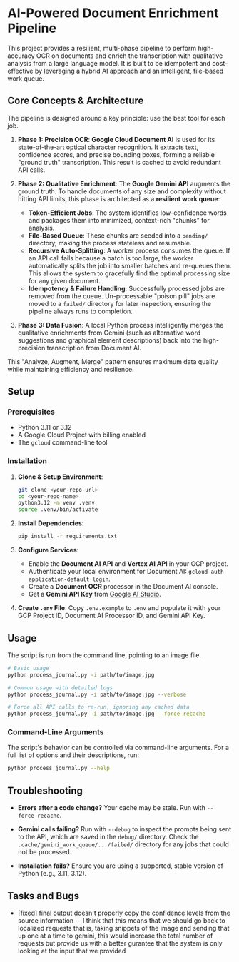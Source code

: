 # AI-Powered Document Enrichment Pipeline

This project provides a resilient, multi-phase pipeline to perform high-accuracy OCR on documents and enrich the transcription with qualitative analysis from a large language model. It is built to be idempotent and cost-effective by leveraging a hybrid AI approach and an intelligent, file-based work queue.

## Core Concepts & Architecture

The pipeline is designed around a key principle: use the best tool for each job.

1. **Phase 1: Precision OCR**: **Google Cloud Document AI** is used for its state-of-the-art optical character recognition. It extracts text, confidence scores, and precise bounding boxes, forming a reliable "ground truth" transcription. This result is cached to avoid redundant API calls.

2. **Phase 2: Qualitative Enrichment**: The **Google Gemini API** augments the ground truth. To handle documents of any size and complexity without hitting API limits, this phase is architected as a **resilient work queue**:
    * **Token-Efficient Jobs**: The system identifies low-confidence words and packages them into minimized, context-rich "chunks" for analysis.
    * **File-Based Queue**: These chunks are seeded into a `pending/` directory, making the process stateless and resumable.
    * **Recursive Auto-Splitting**: A worker process consumes the queue. If an API call fails because a batch is too large, the worker automatically splits the job into smaller batches and re-queues them. This allows the system to gracefully find the optimal processing size for any given document.
    * **Idempotency & Failure Handling**: Successfully processed jobs are removed from the queue. Un-processable "poison pill" jobs are moved to a `failed/` directory for later inspection, ensuring the pipeline always runs to completion.

3. **Phase 3: Data Fusion**: A local Python process intelligently merges the qualitative enrichments from Gemini (such as alternative word suggestions and graphical element descriptions) back into the high-precision transcription from Document AI.

This "Analyze, Augment, Merge" pattern ensures maximum data quality while maintaining efficiency and resilience.

## Setup

### Prerequisites

* Python 3.11 or 3.12
* A Google Cloud Project with billing enabled
* The `gcloud` command-line tool

### Installation

1. **Clone & Setup Environment**:

    ```bash
    git clone <your-repo-url>
    cd <your-repo-name>
    python3.12 -m venv .venv
    source .venv/bin/activate
    ```

2. **Install Dependencies**:

    ```bash
    pip install -r requirements.txt
    ```

3. **Configure Services**:
    * Enable the **Document AI API** and **Vertex AI API** in your GCP project.
    * Authenticate your local environment for Document AI: `gcloud auth application-default login`.
    * Create a **Document OCR** processor in the Document AI console.
    * Get a **Gemini API Key** from [Google AI Studio](https://makersuite.google.com/app/apikey).
4. **Create `.env` File**:
    Copy `.env.example` to `.env` and populate it with your GCP Project ID, Document AI Processor ID, and Gemini API Key.

## Usage

The script is run from the command line, pointing to an image file.

```bash
# Basic usage
python process_journal.py -i path/to/image.jpg

# Common usage with detailed logs
python process_journal.py -i path/to/image.jpg --verbose

# Force all API calls to re-run, ignoring any cached data
python process_journal.py -i path/to/image.jpg --force-recache
```

### Command-Line Arguments

The script's behavior can be controlled via command-line arguments. For a full list of options and their descriptions, run:

```bash
python process_journal.py --help
```

## Troubleshooting

* **Errors after a code change?** Your cache may be stale. Run with `--force-recache`.

* **Gemini calls failing?** Run with `--debug` to inspect the prompts being sent to the API, which are saved in the `debug/` directory. Check the `.cache/gemini_work_queue/.../failed/` directory for any jobs that could not be processed.
* **Installation fails?** Ensure you are using a supported, stable version of Python (e.g., 3.11, 3.12).

## Tasks and Bugs

* [fixed] final output doesn't properly copy the confidence levels from the source information -- I think that this means that we should go back to localized requests that is, taking snippets of the image and sending that up one at a time to gemini, this would increase the total number of requests but provide us with a better gurantee that the system is only looking at the input that we provided